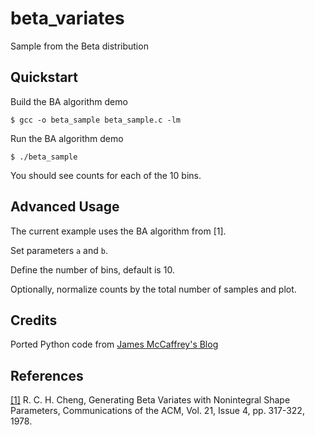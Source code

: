 # beta_variates
Sample from the Beta distribution

## Quickstart

Build the BA algorithm demo
```
$ gcc -o beta_sample beta_sample.c -lm
```

Run the BA algorithm demo
```
$ ./beta_sample
```

You should see counts for each of the 10 bins.

## Advanced Usage

The current example uses the BA algorithm from [1].

Set parameters `a` and `b`.

Define the number of bins, default is 10.

Optionally, normalize counts by the total number of samples and plot.

## Credits
Ported Python code from [James McCaffrey's Blog](https://jamesmccaffrey.wordpress.com/2019/03/29/sampling-from-the-beta-distribution-using-python/beta_sampling_python/)

## References
[[1]](https://dl.acm.org/doi/pdf/10.1145/359460.359482) R. C. H. Cheng, Generating Beta Variates with Nonintegral Shape Parameters, Communications of the ACM, Vol. 21, Issue 4, pp. 317-322, 1978.
